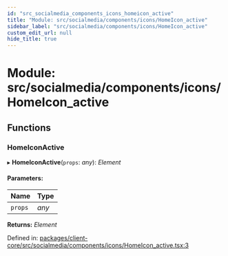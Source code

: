 ```yaml
---
id: "src_socialmedia_components_icons_homeicon_active"
title: "Module: src/socialmedia/components/icons/HomeIcon_active"
sidebar_label: "src/socialmedia/components/icons/HomeIcon_active"
custom_edit_url: null
hide_title: true
---
```


# Module: src/socialmedia/components/icons/HomeIcon\_active

## Functions

### HomeIconActive

▸ **HomeIconActive**(`props`: *any*): *Element*

#### Parameters:

Name | Type |
:------ | :------ |
`props` | *any* |

**Returns:** *Element*

Defined in: [packages/client-core/src/socialmedia/components/icons/HomeIcon_active.tsx:3](https://github.com/xr3ngine/xr3ngine/blob/a16a45d7e/packages/client-core/src/socialmedia/components/icons/HomeIcon_active.tsx#L3)
